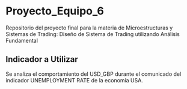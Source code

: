 # Proyecto_Equipo_6
Repositorio del proyecto final para la materia de Microestructuras y Sistemas de Trading: Diseño de Sistema de Trading utilizando Análisis Fundamental

## Indicador a Utilizar
Se analiza el comportamiento del USD_GBP durante el comunicado del indicador UNEMPLOYMENT RATE de la economía USA.